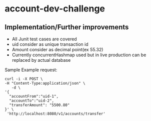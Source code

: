 # account-dev-challenge


Implementation/Further improvements
--------------------
* All Junit test cases are covered
* uid consider as unique transaction id
* Amount consider as decimal point(ex 55.32)
* Currently concurrentHashmap used but in live production can be replaced by actual database

Sample Example request:

```
curl -i -X POST \
-H "Content-Type:application/json" \
   -d \
'{
  "accountFrom":"uid-1",
  "accountTo":"uid-2",
  "transferAmount": "5500.80"
}' \
 'http://localhost:8080/v1/accounts/transfer'
```
